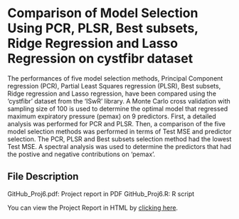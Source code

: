 # Comparison of Model Selection Using PCR, PLSR, Best subsets, Ridge Regression and Lasso Regression on cystfibr dataset

The performances of five model selection methods, Principal Component regression (PCR), Partial Least Squares regression (PLSR), Best subsets, Ridge regression and Lasso regression, have been compared using the ‘cystfibr’ dataset from the ‘ISwR’ library. A Monte Carlo cross validation with sampling size of 100 is used to determine the optimal model that regressed maximum expiratory pressure (pemax) on 9 predictors. First, a detailed analysis was performed for PCR and PLSR. Then, a comparison of the five model selection methods was performed in terms of Test MSE and predictor selection. The PCR, PLSR and Best subsets selection method had the lowest Test MSE. A spectral analysis was used to determine the predictors that had the postive and negative contributions on ‘pemax’.

## File Description
GitHub_Proj6.pdf: Project report in PDF
GitHub_Proj6.R: R script

You can view the Project Report in HTML by
[clicking here](http://htmlpreview.github.com/?https://github.com/gapkim/cystfibr_dataset/blob/Tmp/GitHub_Proj6.html).
